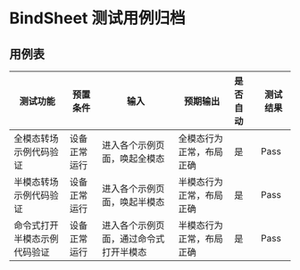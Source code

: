 # BindSheet 测试用例归档

## 用例表

| 测试功能            | 预置条件       | 输入                    | 预期输出                                                     | 是否自动 | 测试结果 |
| ------------------- | -------------- | ----------------------- | ------------------------------------------------------------ | :------- | -------- |
| 全模态转场示例代码验证    | 设备正常运行   | 进入各个示例页面，唤起全模态            | 全模态行为正常，布局正确 | 是       | Pass     |
| 半模态转场示例代码验证    | 设备正常运行 | 进入各个示例页面，唤起半模态            | 半模态行为正常，布局正确    | 是       | Pass     |
| 命令式打开半模态示例代码验证    | 设备正常运行 | 进入各个示例页面，通过命令式打开半模态        | 半模态行为正常，布局正确 | 是       | Pass     |
